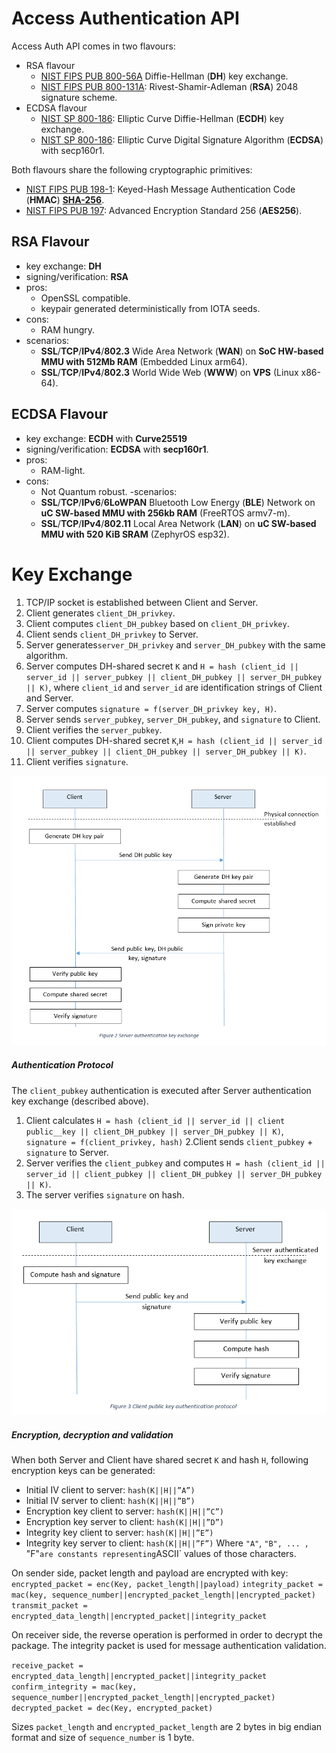 # Access Authentication API
Access Auth API comes in two flavours:
- RSA flavour
  - [NIST FIPS PUB 800-56A](https://nvlpubs.nist.gov/nistpubs/Legacy/SP/nistspecialpublication800-56ar.pdf) Diffie-Hellman (**DH**) key exchange.
  - [NIST FIPS PUB 800-131A](https://nvlpubs.nist.gov/nistpubs/SpecialPublications/NIST.SP.800-131Ar2.pdf): Rivest-Shamir-Adleman (**RSA**) 2048 signature scheme.
- ECDSA flavour
  - [NIST SP 800-186](https://nvlpubs.nist.gov/nistpubs/SpecialPublications/NIST.SP.800-186-draft.pdf): Elliptic Curve Diffie-Hellman (**ECDH**) key exchange.
  - [NIST SP 800-186](https://nvlpubs.nist.gov/nistpubs/SpecialPublications/NIST.SP.800-186-draft.pdf): Elliptic Curve Digital Signature Algorithm (**ECDSA**) with secp160r1.

Both flavours share the following cryptographic primitives:
- [NIST FIPS PUB 198-1](https://nvlpubs.nist.gov/nistpubs/FIPS/NIST.FIPS.198-1.pdf): Keyed-Hash Message Authentication Code (**HMAC**) [**SHA-256**](https://www.cs.princeton.edu/~appel/papers/verif-sha.pdf).
- [NIST FIPS PUB 197](https://nvlpubs.nist.gov/nistpubs/FIPS/NIST.FIPS.197.pdf): Advanced Encryption Standard 256 (**AES256**).

## RSA Flavour
- key exchange: **DH**
- signing/verification: **RSA**
- pros:
  - OpenSSL compatible.
  - keypair generated deterministically from IOTA seeds.
- cons:
  - RAM hungry.
- scenarios:
  - **SSL**/**TCP**/**IPv4**/**802.3** Wide Area Network (**WAN**) on **SoC HW-based MMU with 512Mb RAM** (Embedded Linux arm64).
  - **SSL**/**TCP**/**IPv4**/**802.3** World Wide Web (**WWW**) on **VPS** (Linux x86-64).

## ECDSA Flavour
- key exchange: **ECDH** with **Curve25519**
- signing/verification: **ECDSA** with **secp160r1**.
- pros:
  - RAM-light.
- cons:
  - Not Quantum robust.
-scenarios:
  - **SSL**/**TCP**/**IPv6**/**6LoWPAN** Bluetooth Low Energy (**BLE**) Network on **uC SW-based MMU with 256kb RAM** (FreeRTOS armv7-m).
  - **SSL**/**TCP**/**IPv4**/**802.11** Local Area Network (**LAN**) on **uC SW-based MMU with 520 KiB SRAM** (ZephyrOS esp32).

# Key Exchange

1. TCP/IP socket is established between Client and Server.
2. Client generates `client_DH_privkey`.
3. Client computes `client_DH_pubkey` based on `client_DH_privkey`.
4. Client sends `client_DH_privkey` to Server.
5. Server generates`server_DH_privkey` and `server_DH_pubkey` with the same algorithm.
6. Server computes DH-shared secret `K` and `H = hash (client_id || server_id || server_pubkey || client_DH_pubkey || server_DH_pubkey || K)`, where `client_id` and `server_id` are identification strings of Client and Server.
7. Server computes `signature = f(server_DH_privkey key, H)`.
8. Server sends `server_pubkey`, `server_DH_pubkey`, and `signature` to Client.
9. Client verifies the `server_pubkey`.
10. Client computes DH-shared secret `K`,`H = hash (client_id || server_id || server_pubkey || client_DH_pubkey || server_DH_pubkey || K)`.
11. Client verifies `signature`.

![drawing](/docs/images/key_exchange.png)

##### Authentication Protocol

The `client_pubkey` authentication is executed after Server authentication key exchange (described above).

1. Client calculates `H = hash (client_id || server_id || client public__key || client_DH_pubkey || server_DH_pubkey || K)`, `signature = f(client_privkey, hash)`
2.Client sends `client_pubkey` + `signature` to Server.
3. Server verifies the `client_pubkey` and computes `H = hash (client_id || server_id || client_pubkey || client_DH_pubkey || server_DH_pubkey || K)`.
4. The server verifies `signature` on hash.

![drawing](/docs/images/client_key.png)

##### Encryption, decryption and validation

When both Server and Client have shared secret `K` and hash `H`, following encryption keys can be generated:
- Initial IV client to server: `hash(K||H||”A”)`
- Initial IV server to client: `hash(K||H||”B”)`
- Encryption key client to server: `hash(K||H||”C”)`
- Encryption key server to client: `hash(K||H||”D”)`
- Integrity key client to server: `hash(K||H||”E”)`
- Integrity key server to client: `hash(K||H||”F”)`
Where `"A"`, `"B", ... , `"F"` are constants representing `ASCII` values of those characters.

On sender side, packet length and payload are encrypted with key:
`encrypted_packet = enc(Key, packet_length||payload)`
`integrity_packet = mac(key, sequence_number||encrypted_packet_length||encrypted_packet)`
`transmit_packet = encrypted_data_length||encrypted_packet||integrity_packet`

On receiver side, the reverse operation is performed in order to decrypt the package. The integrity packet is used for message authentication validation.

`receive_packet = encrypted_data_length||encrypted_packet||integrity_packet`
`confirm_integrity = mac(key, sequence_number||encrypted_packet_length||encrypted_packet)`
`decrypted_packet = dec(Key, encrypted_packet)`

Sizes `packet_length` and `encrypted_packet_length` are 2 bytes in big endian format and size of `sequence_number` is 1 byte.
